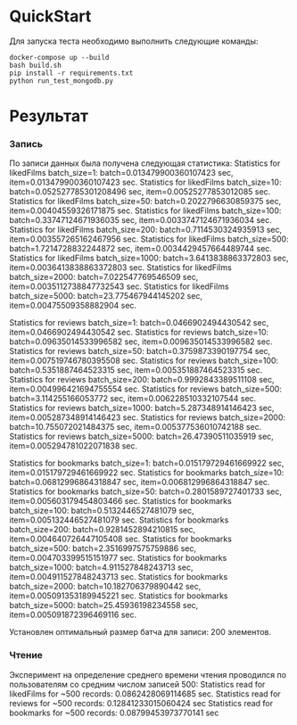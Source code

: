 # QuickStart

Для запуска теста необходимо выполнить следующие команды:
```
docker-compose up --build
bash build.sh
pip install -r requirements.txt
python run_test_mongodb.py
```


# Результат

### Запись
По записи данных была получена следующая статистика:
Statistics for likedFilms batch_size=1: batch=0.013479900360107423 sec, item=0.013479900360107423 sec.
Statistics for likedFilms batch_size=10: batch=0.052527785301208496 sec, item=0.00525277853012085 sec.
Statistics for likedFilms batch_size=50: batch=0.2022796630859375 sec, item=0.00404559326171875 sec.
Statistics for likedFilms batch_size=100: batch=0.33747124671936035 sec, item=0.0033747124671936034 sec.
Statistics for likedFilms batch_size=200: batch=0.7114530324935913 sec, item=0.003557265162467956 sec.
Statistics for likedFilms batch_size=500: batch=1.7214728832244872 sec, item=0.0034429457664489744 sec.
Statistics for likedFilms batch_size=1000: batch=3.6413838863372803 sec, item=0.0036413838863372803 sec.
Statistics for likedFilms batch_size=2000: batch=7.022547769546509 sec, item=0.0035112738847732543 sec.
Statistics for likedFilms batch_size=5000: batch=23.775467944145202 sec, item=0.00475509358882904 sec.

Statistics for reviews batch_size=1: batch=0.0466902494430542 sec, item=0.0466902494430542 sec.
Statistics for reviews batch_size=10: batch=0.09635014533996582 sec, item=0.009635014533996582 sec.
Statistics for reviews batch_size=50: batch=0.3759873390197754 sec, item=0.007519746780395508 sec.
Statistics for reviews batch_size=100: batch=0.5351887464523315 sec, item=0.005351887464523315 sec.
Statistics for reviews batch_size=200: batch=0.9992843389511108 sec, item=0.004996421694755554 sec.
Statistics for reviews batch_size=500: batch=3.114255166053772 sec, item=0.006228510332107544 sec.
Statistics for reviews batch_size=1000: batch=5.287348914146423 sec, item=0.005287348914146423 sec.
Statistics for reviews batch_size=2000: batch=10.755072021484375 sec, item=0.005377536010742188 sec.
Statistics for reviews batch_size=5000: batch=26.47390511035919 sec, item=0.005294781022071838 sec.

Statistics for bookmarks batch_size=1: batch=0.015179729461669922 sec, item=0.015179729461669922 sec.
Statistics for bookmarks batch_size=10: batch=0.06812996864318847 sec, item=0.006812996864318847 sec.
Statistics for bookmarks batch_size=50: batch=0.2801589727401733 sec, item=0.005603179454803466 sec.
Statistics for bookmarks batch_size=100: batch=0.5132446527481079 sec, item=0.005132446527481079 sec.
Statistics for bookmarks batch_size=200: batch=0.9281452894210815 sec, item=0.004640726447105408 sec.
Statistics for bookmarks batch_size=500: batch=2.3516997575759886 sec, item=0.004703399515151977 sec.
Statistics for bookmarks batch_size=1000: batch=4.911527848243713 sec, item=0.004911527848243713 sec.
Statistics for bookmarks batch_size=2000: batch=10.182706379890442 sec, item=0.005091353189945221 sec.
Statistics for bookmarks batch_size=5000: batch=25.45936198234558 sec, item=0.005091872396469116 sec.


Установлен оптимальный размер батча для записи: 200 элементов.

### Чтение
Эксперимент на определение среднего времени чтения проводился по пользователям со средним числом записей 500:
Statistics read for likedFilms for ~500 records: 0.0862428069114685 sec.
Statistics read for reviews for ~500 records: 0.12841233015060424 sec
Statistics read for bookmarks for ~500 records: 0.08799453973770141 sec
